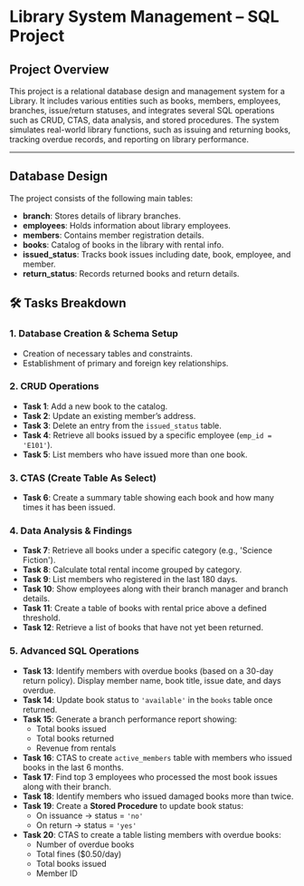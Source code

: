 # Library System Management – SQL Project

## Project Overview
This project is a relational database design and management system for a Library. It includes various entities such as books, members, employees, branches, issue/return statuses, and integrates several SQL operations such as CRUD, CTAS, data analysis, and stored procedures. The system simulates real-world library functions, such as issuing and returning books, tracking overdue records, and reporting on library performance.

---

## Database Design

The project consists of the following main tables:

- **branch**: Stores details of library branches.
- **employees**: Holds information about library employees.
- **members**: Contains member registration details.
- **books**: Catalog of books in the library with rental info.
- **issued_status**: Tracks book issues including date, book, employee, and member.
- **return_status**: Records returned books and return details.

## 🛠️ Tasks Breakdown

### 1. Database Creation & Schema Setup
- Creation of necessary tables and constraints.
- Establishment of primary and foreign key relationships.


### 2. CRUD Operations

- **Task 1**: Add a new book to the catalog.
- **Task 2**: Update an existing member’s address.
- **Task 3**: Delete an entry from the `issued_status` table.
- **Task 4**: Retrieve all books issued by a specific employee (`emp_id = 'E101'`).
- **Task 5**: List members who have issued more than one book.


### 3. CTAS (Create Table As Select)

- **Task 6**: Create a summary table showing each book and how many times it has been issued.


### 4. Data Analysis & Findings

- **Task 7**: Retrieve all books under a specific category (e.g., 'Science Fiction').
- **Task 8**: Calculate total rental income grouped by category.
- **Task 9**: List members who registered in the last 180 days.
- **Task 10**: Show employees along with their branch manager and branch details.
- **Task 11**: Create a table of books with rental price above a defined threshold.
- **Task 12**: Retrieve a list of books that have not yet been returned.


### 5. Advanced SQL Operations

- **Task 13**: Identify members with overdue books (based on a 30-day return policy). Display member name, book title, issue date, and days overdue.
- **Task 14**: Update book status to `'available'` in the `books` table once returned.
- **Task 15**: Generate a branch performance report showing:
  - Total books issued
  - Total books returned
  - Revenue from rentals
- **Task 16**: CTAS to create `active_members` table with members who issued books in the last 6 months.
- **Task 17**: Find top 3 employees who processed the most book issues along with their branch.
- **Task 18**: Identify members who issued damaged books more than twice.
- **Task 19**: Create a **Stored Procedure** to update book status:
  - On issuance → status = `'no'`
  - On return → status = `'yes'`
- **Task 20**: CTAS to create a table listing members with overdue books:
  - Number of overdue books
  - Total fines ($0.50/day)
  - Total books issued
  - Member ID

